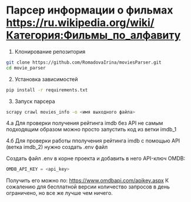 # Парсер информации о фильмах https://ru.wikipedia.org/wiki/Категория:Фильмы_по_алфавиту

1. Клонирование репозитория
```sh
git clone https://github.com/RomadovaIrina/moviesParser.git
cd movie_parser
```

2. Установка зависимостей
```sh
pip install -r requirements.txt
```

3. Запуск парсера
```sh
scrapy crawl movies_info -o <имя выходного файла>
```

4.а Для проверки получения рейтинга imdb без API не самым подходящим образом можно просто запустить код из ветки imdb_1

4.б Для проверки работы пполучения рейтинга imdb с помощью API (ветка imdb_2) нужно создать .env файл

Создать файл .env в корне проекта и добавить в него API-ключ OMDB:
```py
OMDB_API_KEY = <api_key>
```
Получить его можно по: https://www.omdbapi.com/apikey.aspx
К сожалению для бесплатной версии количество запросов в день ограничено, но все же лучше чем ничего.
